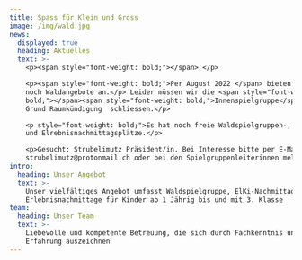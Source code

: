 ```yaml
---
title: Spass für Klein und Gross
image: /img/wald.jpg
news:
  displayed: true
  heading: Aktuelles
  text: >-
    <p><span style="font-weight: bold;"></span> </p>

    <p><span style="font-weight: bold;">Per August 2022 </span> bieten wir nur
    noch Waldangebote an.</p> Leider müssen wir die <span style="font-weight:
    bold;"></span><span style="font-weight: bold;">Innenspielgruppe</span> auf
    Grund Raumkündigung  schliessen.</p>

    <p style="font-weight: bold;">Es hat noch freie Waldspielgruppen-, ElKi-,
    und Elrebnisnachmittagsplätze.</p>

    <p>Gesucht: Strubelimutz Präsident/in. Bei Interesse bitte per E-Mail an
    strubelimutz@protonmail.ch oder bei den Spielgruppenleiterinnen melden.</p>
intro:
  heading: Unser Angebot
  text: >-
    Unser vielfältiges Angebot umfasst Waldspielgruppe, ElKi-Nachmittage sowie
    Erlebnisnachmittage für Kinder ab 1 Jährig bis und mit 3. Klasse
team:
  heading: Unser Team
  text: >-
    Liebevolle und kompetente Betreuung, die sich durch Fachkenntnis und
    Erfahrung auszeichnen
---
```


